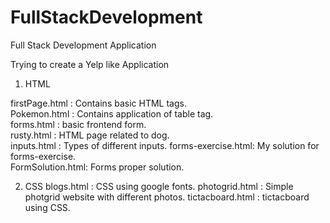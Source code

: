 # FullStackDevelopment
Full Stack Development Application

Trying to create a Yelp like Application


1) HTML

firstPage.html : Contains basic HTML tags.  
Pokemon.html : Contains application of table tag.  
forms.html : basic frontend form.  
rusty.html : HTML page related to dog.  
inputs.html : Types of different inputs. 
forms-exercise.html: My solution for forms-exercise.  
FormSolution.html: Forms proper solution.  


2) CSS
blogs.html : CSS using google fonts. 
photogrid.html : Simple photgrid website with different photos.
tictacboard.html : tictacboard using CSS.





